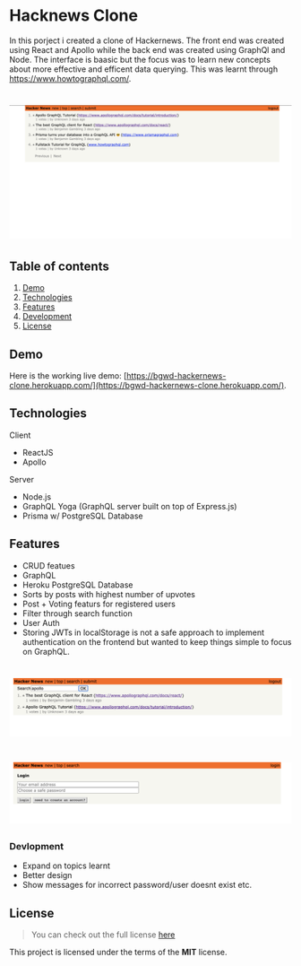 # Hacknews Clone

In this porject i created a clone of Hackernews. The front end was created using React and Apollo while the back end was created using GraphQl and Node. The interface is baasic but the focus was to learn new concepts about more effective and efficent data querying. This was learnt through https://www.howtographql.com/.

# ![Hacknews Clone](readme_img/screenshot.png)

## Table of contents

1. [Demo](#demo)
2. [Technologies](#technologies)
3. [Features](#features)
4. [Development](#development)
5. [License](#license)

## Demo

Here is the working live demo:
[https://bgwd-hackernews-clone.herokuapp.com/](https://bgwd-hackernews-clone.herokuapp.com/).

## Technologies

Client

- ReactJS
- Apollo

Server

- Node.js
- GraphQL Yoga (GraphQL server built on top of Express.js)
- Prisma w/ PostgreSQL Database

## Features

- CRUD featues
- GraphQL
- Heroku PostgreSQL Database
- Sorts by posts with highest number of upvotes
- Post + Voting featurs for registered users
- Filter through search function
- User Auth
- Storing JWTs in localStorage is not a safe approach to implement authentication on the frontend but wanted to keep things simple to focus on GraphQL.

# ![Hacknews Clone](readme_img/screenshot2.png)

# ![Hacknews Clone](readme_img/screenshot3.png)

### Devlopment

- Expand on topics learnt
- Better design
- Show messages for incorrect password/user doesnt exist etc.

## License

> You can check out the full license [here](LICENSE)

This project is licensed under the terms of the **MIT** license.
